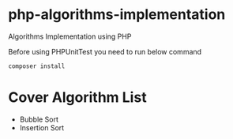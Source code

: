 # php-algorithms-implementation
Algorithms Implementation using PHP

Before using PHPUnitTest you need to run below command 

    composer install


# Cover Algorithm List 

- Bubble Sort
- Insertion Sort

